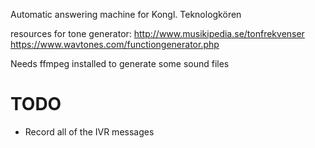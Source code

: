 Automatic answering machine for Kongl. Teknologkören

resources for tone generator:
http://www.musikipedia.se/tonfrekvenser
https://www.wavtones.com/functiongenerator.php


Needs ffmpeg installed to generate some sound files

# TODO

* Record all of the IVR messages

